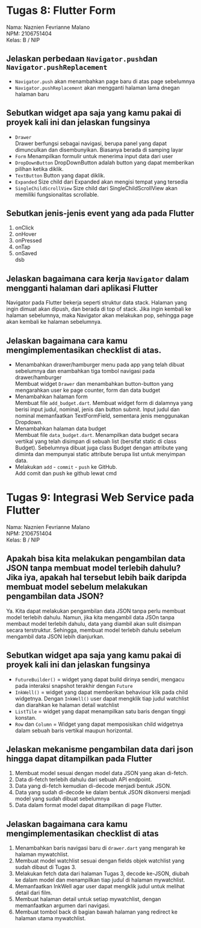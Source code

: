 # Tugas 8: Flutter Form
Nama: Naznien Fevrianne Malano
<br>
NPM: 2106751404
<br>
Kelas: B / NIP
<br>

## Jelaskan perbedaan `Navigator.push`dan `Navigator.pushReplacement`
- `Navigator.push` akan menambahkan page baru di atas page sebelumnya
- `Navigator.pushReplacement` akan mengganti halaman lama dnegan halaman baru

## Sebutkan widget apa saja yang kamu pakai di proyek kali ini dan jelaskan fungsinya
- `Drawer` <br>
Drawer berfungsi sebagai navigasi, berupa panel yang dapat dimunculkan dan disembunyikan. Biasanya berada di samping layar
- `Form`
Menampilkan formulir untuk menerima input data dari user
- `DropDownButton`
DropDownButton adalah button yang dapat memberikan pilihan ketika diklik.
- `TextButton`
Button yang dapat diklik.
- `Expanded` 
Size child dari Expanded akan mengisi tempat yang tersedia
- `SingleChildScrollView`
Size child dari SingleChildScrollView akan memiliki fungsionalitas scrollable.


## Sebutkan jenis-jenis event yang ada pada Flutter
1. onClick
2. onHover
3. onPressed
4. onTap
5. onSaved <br>
dsb

## Jelaskan bagaimana cara kerja `Navigator` dalam mengganti halaman dari aplikasi Flutter
Navigator pada Flutter bekerja seperti struktur data stack. Halaman yang ingin dimuat akan dipush, dan berada di top of stack. Jika ingin kembali ke halaman sebelumnya, maka Navigator akan melakukan pop, sehingga page akan kembali ke halaman sebelumnya.

## Jelaskan bagaimana cara kamu mengimplementasikan checklist di atas.
- Menambahkan drawer/hamburger menu pada app yang telah dibuat sebelumnya dan enambahkan tiga tombol navigasi pada drawer/hamburger <br>
Membuat widget `Drawer` dan menambahkan button-button yang mengarahkan user ke page counter, form dan data budget
- Menambahkan halaman form <br>
Membuat file `add_budget.dart`. Membuat widget form di dalamnya yang berisi input judul, nominal, jenis dan button submit. Input judul dan nominal memanfaatkan TextFormField, sementara jenis menggunakan Dropdown.
- Menambahkan halaman data budget <br>
Membuat file `data_budget.dart`. Menampilkan data budget secara vertikal yang telah disimpan di sebuah list (bersifat static di class Budget). Sebelumnya dibuat juga class Budget dengan attribute yang diminta dan mempunyai static attribute berupa list untuk menyimpan data.
- Melakukan `add` - `commit` - `push` ke GitHub. <br>
Add comit dan push ke github lewat cmd

# Tugas 9: Integrasi Web Service pada Flutter
Nama: Naznien Fevrianne Malano
<br>
NPM: 2106751404
<br>
Kelas: B / NIP
<br>

## Apakah bisa kita melakukan pengambilan data JSON tanpa membuat model terlebih dahulu? Jika iya, apakah hal tersebut lebih baik daripda membuat model sebelum melakukan pengambilan data JSON?
Ya. Kita dapat melakukan pengambilan data JSON tanpa perlu membuat model terlebih dahulu. Namun, jika kita mengambil data JSOn tanpa membaut model terlebih dahulu, data yang diambil akan sulit disimpan secara terstruktur. Sehingga, membuat model terlebih dahulu sebelum mengambil data JSON lebih dianjurkan.

## Sebutkan widget apa saja yang kamu pakai di proyek kali ini dan jelaskan fungsinya
- `FutureBuilder()` = widget yang dapat build dirinya sendiri, mengacu pada interaksi snapshot terakhir dengan `Future`
- `InkWell()` = widget yang dapat memberikan behaviour klik pada child widgetnya. Dengan `InkWell()` user dapat mengklik tiap judul watchlist dan diarahkan ke halaman detail watchlist
- `ListTile` = widget yang dapat menampilkan satu baris dengan tinggi konstan.
- `Row` dan `Column` = Widget yang dapat memposisikan child widgetnya dalam sebuah baris vertikal maupun horizontal.

## Jelaskan mekanisme pengambilan data dari json hingga dapat ditampilkan pada Flutter
1. Membuat model sesuai dengan model data JSON yang akan di-fetch.
2. Data di-fetch terlebih dahulu dari sebuah API endpoint.
3. Data yang di-fetch kemudian di-decode menjadi bentuk JSON.
4. Data yang sudah di-decode ke dalam bentuk JSON dikonversi menjadi model yang sudah dibuat sebelumnya
5. Data dalam format model dapat ditampilkan di page Flutter.

## Jelaskan bagaimana cara kamu mengimplementasikan checklist di atas
1. Menambahkan baris navigasi baru di `drawer.dart` yang mengarah ke halaman mywatchlist.
2. Membuat model watchlist sesuai dengan fields objek watchlist yang sudah dibaut di Tugas 3.
3. Melakukan fetch data dari halaman Tugas 3, decode ke-JSON, diubah ke dalam model dan menampilkan tiap judul di halaman mywatchlist.
4. Memanfaatkan InkWell agar user dapat mengklik judul untuk melihat detail dari film.
5. Membuat halaman detail untuk setiap mywatchlist, dengan memanfaatkan argumen dari navigasi.
6. Membuat tombol back di bagian bawah halaman yang redirect ke halaman utama mywatchlist.